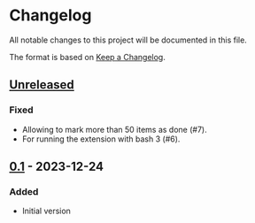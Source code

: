 # Changelog

All notable changes to this project will be documented in this file.

The format is based on [Keep a Changelog](https://keepachangelog.com/en/1.1.0/).

## [Unreleased]

### Fixed

- Allowing to mark more than 50 items as done (#7).
- For running the extension with bash 3 (#6).

## [0.1] - 2023-12-24

### Added

- Initial version

[unreleased]: https://github.com/paulbarton90/gh-clean-notifications/compare/v0.1...HEAD
[0.1]: https://github.com/paulbarton90/gh-clean-notifications/releases/tag/v0.1

